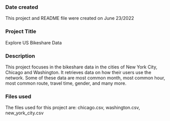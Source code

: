 

### Date created
This project and README file were created on June 23/2022

### Project Title
Explore US Bikeshare Data

### Description
This project focuses in the bikeshare data in the cities of New York City, Chicago and Washington. It retrieves data on how their users use the network. Some of these data are most common month, most common hour, most common route, travel time, gender, and many more.

### Files used
The files used for this project are:
chicago.csv,
washington.csv,
new_york_city.csv


